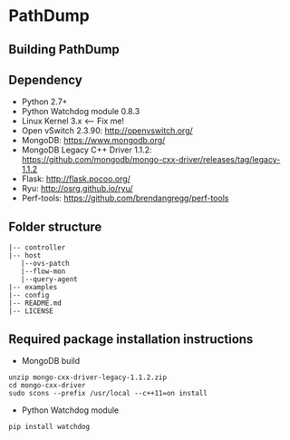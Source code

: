 PathDump
========

## Building PathDump

## Dependency
* Python 2.7+
* Python Watchdog module 0.8.3
* Linux Kernel 3.x <-- Fix me!
* Open vSwitch 2.3.90: http://openvswitch.org/
* MongoDB: https://www.mongodb.org/
* MongoDB Legacy C++ Driver 1.1.2: https://github.com/mongodb/mongo-cxx-driver/releases/tag/legacy-1.1.2
* Flask: http://flask.pocoo.org/
* Ryu: http://osrg.github.io/ryu/
* Perf-tools: https://github.com/brendangregg/perf-tools

## Folder structure
```
|-- controller
|-- host
   |--ovs-patch
   |--flow-mon
   |--query-agent
|-- examples
|-- config
|-- README.md
|-- LICENSE
```

## Required package installation instructions
* MongoDB build
```
unzip mongo-cxx-driver-legacy-1.1.2.zip 
cd mongo-cxx-driver
sudo scons --prefix /usr/local --c++11=on install
```

* Python Watchdog module
```
pip install watchdog
```

